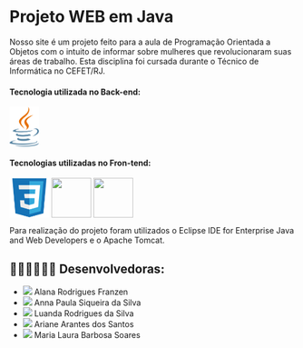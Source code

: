# Projeto WEB em Java
Nosso site é um projeto feito para a aula de Programação Orientada a Objetos com o intuito de informar sobre mulheres que revolucionaram suas áreas de trabalho. Esta disciplina foi cursada durante o Técnico de Informática no CEFET/RJ.

#### Tecnologia utilizada no Back-end:
<img align="center" height="70" weight="70" src="https://github.com/mlaurabs/mlauarbs/blob/87710022e5015c3f2348a454e23937f085c20584/java-seeklogo.com.svg" />

#### Tecnologias utilizadas no Fron-tend:
<img align="center"  height="70" width="70" src="https://github.com/mlaurabs/mlauarbs/blob/b67736a9fc3ff1967919e32e76ce2bfa4f805abb/css3-original.svg" /> <img align="center" height="70" width="70" src="https://cdn.jsdelivr.net/gh/devicons/devicon/icons/bootstrap/bootstrap-original.svg" /> <img align="center" height="70" width="70" src="https://cdn.jsdelivr.net/gh/devicons/devicon/icons/html5/html5-original.svg"  />

Para realização do projeto foram utilizados o Eclipse IDE for Enterprise Java and Web Developers e o Apache Tomcat.

## 👩🏻‍💻👩🏾‍💻 Desenvolvedoras:
- <a href="https://github.com/Ala-R-F" target="_blank"><img src="https://img.shields.io/badge/GitHub-100000?style=for-the-badge&logo=github&logoColor=white" target="_blank"></a> Alana Rodrigues Franzen 
- <a href="https://github.com/annapss" target="_blank"><img src="https://img.shields.io/badge/GitHub-100000?style=for-the-badge&logo=github&logoColor=white" target="_blank"></a> Anna Paula Siqueira da Silva
- <a href="https://github.com/luarodri" target="_blank"><img src="https://img.shields.io/badge/GitHub-100000?style=for-the-badge&logo=github&logoColor=white" target="_blank"></a> Luanda Rodrigues da Silva
- <a href="#" target="_blank"><img src="https://img.shields.io/badge/GitHub-100000?style=for-the-badge&logo=github&logoColor=white" target="_blank"></a> Ariane Arantes dos Santos
- <a href="https://github.com/mlaurabs" target="_blank"><img src="https://img.shields.io/badge/GitHub-100000?style=for-the-badge&logo=github&logoColor=white" target="_blank"></a> Maria Laura Barbosa Soares
